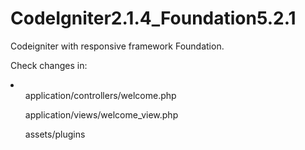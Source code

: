 CodeIgniter2.1.4_Foundation5.2.1
================================

Codeigniter with responsive framework Foundation.

Check changes in:
<li>
<ul>
application/controllers/welcome.php
</ul>
<ul>
application/views/welcome_view.php <br/>
</ul>
<ul>
assets/plugins
</ul>
</li>

